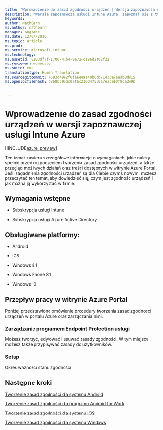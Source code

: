 ```yaml
---
title: "Wprowadzenie do zasad zgodności urządzeń | Wersja zapoznawcza usługi Intune Azure | Dokumentacja firmy Microsoft"
description: "Wersja zapoznawcza usługi Intune Azure: zapoznaj się z tym tematem, aby poznać wymagania wstępne, jakie należy spełnić, aby móc tworzyć zasady zgodności w usłudze Microsoft Intune"
keywords: 
author: NathBarn
ms.author: nathbarn
manager: angrobe
ms.date: 12/07/2016
ms.topic: article
ms.prod: 
ms.service: microsoft-intune
ms.technology: 
ms.assetid: 8103df7f-1700-47b4-9a72-c196d2a02f22
ms.reviewer: muhosabe
ms.suite: ems
translationtype: Human Translation
ms.sourcegitcommit: 7693d49e2f0fa6e4aa40b6bb71433a7eaab8dd15
ms.openlocfilehash: c868bc9adc0afbc216d47530a7eace10f8ca2d9b


---
```


# <a name="get-started-with-device-compliance-in-intune-azure-preview"></a>Wprowadzenie do zasad zgodności urządzeń w wersji zapoznawczej usługi Intune Azure


[!INCLUDE[azure_preview](../includes/azure_preview.md)]

Ten temat zawiera szczegółowe informacje o wymaganiach, jakie należy spełnić przed rozpoczęciem tworzenia zasad zgodności urządzeń, a także przegląd możliwych działań oraz treści dostępnych w witrynie Azure Portal. Jeśli zagadnienia zgodności urządzeń są dla Ciebie czymś nowym, możesz przeczytać ten temat, aby dowiedzieć się, czym jest zgodność urządzeń i jak można ją wykorzystać w firmie.

##  <a name="pre-requisites"></a>Wymagania wstępne


-   Subskrypcja usługi Intune

-   Subskrypcja usługi Azure Active Directory



##  <a name="supported-platforms"></a>Obsługiwane platformy:


-   Android

-   iOS

-   Windows 8.1

-   Windows Phone 8.1

-   Windows 10

##  <a name="azure-portal-workflow"></a>Przepływ pracy w witrynie Azure Portal


Poniżej przedstawiono omówienie procedury tworzenia zasad zgodności urządzeń w portalu Azure oraz zarządzania nimi.

<!---### Overview

When you choose the **Set device compliance** workload, the blade opens with an  **Overview** section that displays a summary view of your compliance policies that you have created and the status of the devices they have been applied to. If you
don’t have any policies configured yet, the overview will just include the various reports but with no data.--->

### <a name="manage"></a>Zarządzanie programem Endpoint Protection usługi

Możesz tworzyć, edytować i usuwać zasady zgodności. W tym miejscu możesz także przypisywać zasady do użytkowników.

<!---### Monitor

This section is a detailed view of what you see in the **Overview**. A list of all the reports are displayed in this section and you can interactively drill down through each of these reports.--->

### <a name="setup"></a>Setup

Okres ważności stanu zgodności

##  <a name="next-steps"></a>Następne kroki
[Tworzenie zasad zgodności dla systemu Android](create-a-compliance-policy-for-android.md)

[Tworzenie zasad zgodności dla programu Android for Work](create-a-compliance-policy-for-android-for-work.md)

[Tworzenie zasad zgodności dla systemu iOS](create-a-compliance-policy-for-ios.md)

[Tworzenie zasad zgodności dla systemu Windows](create-a-compliance-policy-for-windows.md)



<!--HONumber=Feb17_HO1-->


